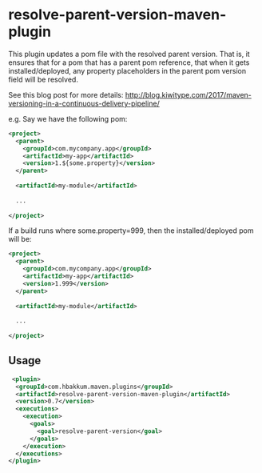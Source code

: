 # resolve-parent-version-maven-plugin

This plugin updates a pom file with the resolved parent version. That is, it ensures that for a pom
that has a parent pom reference, that when it gets installed/deployed, any property placeholders in the parent
pom version field will be resolved.

See this blog post for more details: http://blog.kiwitype.com/2017/maven-versioning-in-a-continuous-delivery-pipeline/

e.g.
Say we have the following pom:

```xml
<project>
  <parent>
    <groupId>com.mycompany.app</groupId>
    <artifactId>my-app</artifactId>
    <version>1.${some.property}</version>
  </parent>
 
  <artifactId>my-module</artifactId>
 
  ...
 
</project>
```
 
 If a build runs where some.property=999, then the installed/deployed pom will be:
 
```xml
<project>
  <parent>
    <groupId>com.mycompany.app</groupId>
    <artifactId>my-app</artifactId>
    <version>1.999</version>
  </parent>
 
  <artifactId>my-module</artifactId>
 
  ...
 
</project>
```
## Usage

```xml
 <plugin>
  <groupId>com.hbakkum.maven.plugins</groupId>
  <artifactId>resolve-parent-version-maven-plugin</artifactId>
  <version>0.7</version>
  <executions>
    <execution>
      <goals>
        <goal>resolve-parent-version</goal>
      </goals>
    </execution>
  </executions>
</plugin>
```
